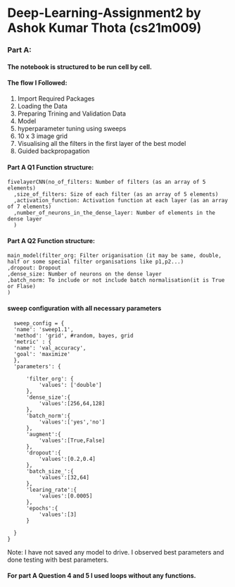 # Deep-Learning-Assignment2 by Ashok Kumar Thota (cs21m009)

### Part A:
#### The notebook is structured to be run cell by cell.
#### The flow I Followed:
1. Import Required Packages
2. Loading the Data
3. Preparing Trining and Validation Data
4. Model
5. hyperparameter tuning using sweeps
6. 10 x 3 image grid
7. Visualising all the filters in the first layer of the best model
8. Guided backpropagation
#### Part A Q1 Function structure:
```
fivelayerCNN(no_of_filters: Number of filters (as an array of 5 elements)
  ,size_of_filters: Size of each filter (as an array of 5 elements) 
  ,activation_function: Activation function at each layer (as an array of 7 elements)
  ,number_of_neurons_in_the_dense_layer: Number of elements in the dense layer
  )
```
#### Part A Q2 Function structure:
  ```
main_model(filter_org: Filter origanisation (it may be same, double, half or some special filter organisations like p1,p2...)
  ,dropout: Dropout
  ,dense_size: Number of neurons on the dense layer
  ,batch_norm: To include or not include batch normalisation(it is True or Flase)
  )
```
#### sweep configuration with all necessary parameters
  ```
    sweep_config = {
    'name': 'sweep1.1',
    'method': 'grid', #random, bayes, grid
    'metric' : {
    'name': 'val_accuracy',
    'goal': 'maximize'   
    },
    'parameters': {
        
        'filter_org': {
            'values': ['double']
        },
        'dense_size':{
            'values':[256,64,128]
        },
        'batch_norm':{
            'values':['yes','no']
        },
        'augment':{
            'values':[True,False]   
        },
        'dropout':{
            'values':[0.2,0.4]
        },
        'batch_size_':{
            'values':[32,64]
        },
        'learing_rate':{
            'values':[0.0005]
        },
        'epochs':{
            'values':[3]
        }
           
    }
}

```

Note: I have not saved any model to drive. I observed best parameters and done testing with best parameters.
#### For part A Question 4 and 5 I used loops without any functions.
